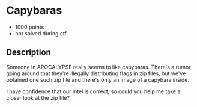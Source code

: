 # Capybaras
- 1000 points
- not solved during ctf

Description
---
Someone in APOCALYPSE really seems to like capybaras. There's a rumor going around that they're illegally distributing flags in zip files, but we've obtained one such zip file and there's only an image of a capybara inside.

I have confidence that our intel is correct, so could you help me take a closer look at the zip file?
